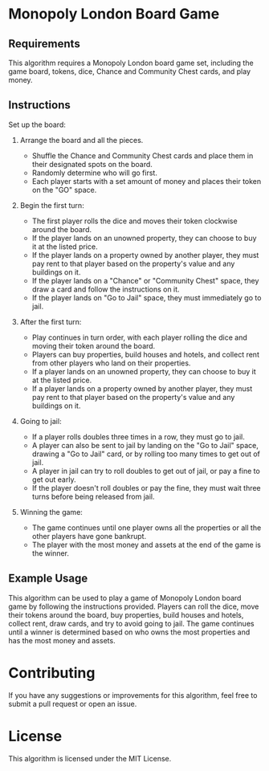 # Monopoly London Board Game 
## Requirements
This algorithm requires a Monopoly London board game set, including the game board, tokens, dice, Chance and Community Chest cards, and play money.

## Instructions
Set up the board:

1. Arrange the board and all the pieces.
   - Shuffle the Chance and Community Chest cards and place them in their designated spots on the board.
   - Randomly determine who will go first.
   - Each player starts with a set amount of money and places their token on the "GO" space.
2. Begin the first turn:

    - The first player rolls the dice and moves their token clockwise around the board.
    - If the player lands on an unowned property, they can choose to buy it at the listed price.
    - If the player lands on a property owned by another player, they must pay rent to that player based on the property's value and any buildings on it.
    - If the player lands on a "Chance" or "Community Chest" space, they draw a card and follow the instructions on it.
    - If the player lands on "Go to Jail" space, they must immediately go to jail.

3. After the first turn:

    - Play continues in turn order, with each player rolling the dice and moving their token around the board.
    - Players can buy properties, build houses and hotels, and collect rent from other players who land on their properties.
    - If a player lands on an unowned property, they can choose to buy it at the listed price.
    - If a player lands on a property owned by another player, they must pay rent to that player based on the property's value and any buildings on it.

4. Going to jail:

    - If a player rolls doubles three times in a row, they must go to jail.
    - A player can also be sent to jail by landing on the "Go to Jail" space, drawing a "Go to Jail" card, or by rolling too many times to get out of jail.
    - A player in jail can try to roll doubles to get out of jail, or pay a fine to get out early.
    - If the player doesn't roll doubles or pay the fine, they must wait three turns before being released from jail.
5. Winning the game:

    - The game continues until one player owns all the properties or all the other players have gone bankrupt.
    - The player with the most money and assets at the end of the game is the winner.


## Example Usage
This algorithm can be used to play a game of Monopoly London board game by following the instructions provided. Players can roll the dice, move their tokens around the board, buy properties, build houses and hotels, collect rent, draw cards, and try to avoid going to jail. The game continues until a winner is determined based on who owns the most properties and has the most money and assets.

# Contributing
If you have any suggestions or improvements for this algorithm, feel free to submit a pull request or open an issue.

# License
This algorithm is licensed under the MIT License.